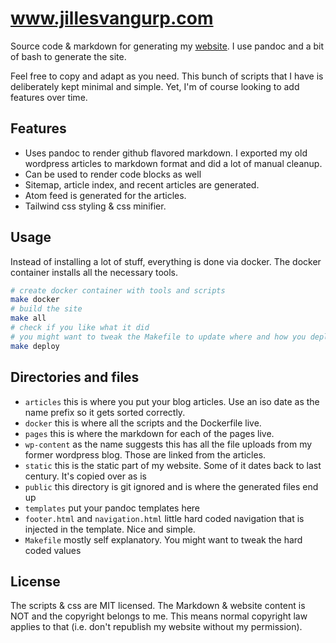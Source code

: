 # www.jillesvangurp.com

Source code & markdown for generating my [website](https://www.jillesvangurp.com). I use pandoc and a bit of bash to generate the site.

Feel free to copy and adapt as you need. This bunch of scripts that I have is deliberately kept minimal and simple. Yet, I'm of course looking to add features over time.

## Features

- Uses pandoc to render github flavored markdown. I exported my old wordpress articles to markdown format and did a lot of manual cleanup.
- Can be used to render code blocks as well
- Sitemap, article index, and recent articles are generated.
- Atom feed is generated for the articles.
- Tailwind css styling & css minifier.

## Usage

Instead of installing a lot of stuff, everything is done via docker. The docker container installs all the necessary tools.

```bash
# create docker container with tools and scripts
make docker
# build the site
make all
# check if you like what it did
# you might want to tweak the Makefile to update where and how you deploy before you run this. Uses rsync.
make deploy
```

## Directories and files

- `articles` this is where you put your blog articles. Use an iso date as the name prefix so it gets sorted correctly.
- `docker` this is where all the scripts and the Dockerfile live.
- `pages` this is where the markdown for each of the pages live.
- `wp-content` as the name suggests this has all the file uploads from my former wordpress blog. Those are linked from the articles.
- `static` this is the static part of my website. Some of it dates back to last century. It's copied over as is
- `public` this directory is git ignored and is where the generated files end up
- `templates` put your pandoc templates here
- `footer.html` and `navigation.html` little hard coded navigation that is injected in the template. Nice and simple.
- `Makefile` mostly self explanatory. You might want to tweak the hard coded values

## License

The scripts & css are MIT licensed. The Markdown & website content is NOT and the copyright belongs to me. This means normal copyright law applies to that (i.e. don't republish my website without my permission).

